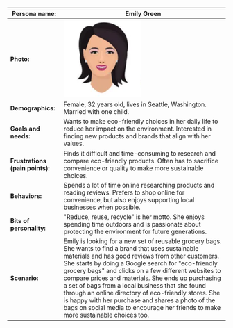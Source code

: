 | **Persona name:** | Emily Green |
| --- | --- |
| **Photo:** | ![Emily Green](./persona.png) |
| **Demographics:** | Female, 32 years old, lives in Seattle, Washington. Married with one child. |
| **Goals and needs:** | Wants to make eco-friendly choices in her daily life to reduce her impact on the environment. Interested in finding new products and brands that align with her values. |
| **Frustrations (pain points):** | Finds it difficult and time-consuming to research and compare eco-friendly products. Often has to sacrifice convenience or quality to make more sustainable choices. |
| **Behaviors:** | Spends a lot of time online researching products and reading reviews. Prefers to shop online for convenience, but also enjoys supporting local businesses when possible. |
| **Bits of personality:** | "Reduce, reuse, recycle" is her motto. She enjoys spending time outdoors and is passionate about protecting the environment for future generations. |
| **Scenario:** | Emily is looking for a new set of reusable grocery bags. She wants to find a brand that uses sustainable materials and has good reviews from other customers. She starts by doing a Google search for "eco-friendly grocery bags" and clicks on a few different websites to compare prices and materials. She ends up purchasing a set of bags from a local business that she found through an online directory of eco-friendly stores. She is happy with her purchase and shares a photo of the bags on social media to encourage her friends to make more sustainable choices too. |
